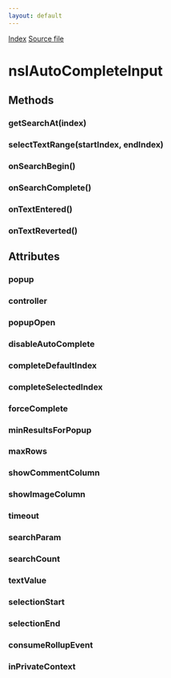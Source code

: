 ```yaml
---
layout: default
---
```

<div id='links'><a href="../index.html">Index</a>
<a href="http://dxr.mozilla.org/mozilla-central/source/toolkit/components/autocomplete/nsIAutoCompleteInput.idl">Source file</a>
</div>

# nsIAutoCompleteInput #

## Methods ##

### getSearchAt(index) ###

### selectTextRange(startIndex, endIndex) ###

### onSearchBegin() ###

### onSearchComplete() ###

### onTextEntered() ###

### onTextReverted() ###

## Attributes ##

### popup ###

### controller ###

### popupOpen ###

### disableAutoComplete ###

### completeDefaultIndex ###

### completeSelectedIndex ###

### forceComplete ###

### minResultsForPopup ###

### maxRows ###

### showCommentColumn ###

### showImageColumn ###

### timeout ###

### searchParam ###

### searchCount ###

### textValue ###

### selectionStart ###

### selectionEnd ###

### consumeRollupEvent ###

### inPrivateContext ###
